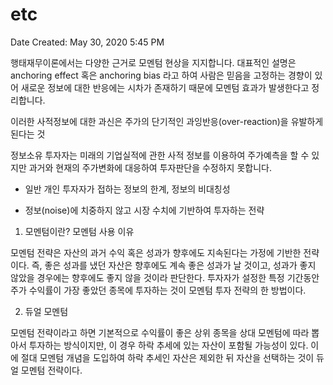 # etc

Date Created: May 30, 2020 5:45 PM

행태재무이론에서는 다양한 근거로 모멘텀 현상을 지지합니다. 대표적인 설명은 anchoring effect 혹은 anchoring bias 라고 하여 사람은 믿음을 고정하는 경향이 있어 새로운 정보에 대한 반응에는 시차가 존재하기 때문에 모멘텀 효과가 발생한다고 정리합니다.

이러한 사적정보에 대한 과신은 주가의 단기적인 과잉반응(over-reaction)을 유발하게 된다는 것

정보소유 투자자는 미래의 기업실적에 관한 사적 정보를 이용하여 주가예측을 할 수 있지만 과거와 현재의 주가변화에 대응하여 투자판단을 수정하지 못합니다.

- 일반 개인 투자자가 접하는 정보의 한계, 정보의 비대칭성

- 정보(noise)에 치중하지 않고 시장 수치에 기반하여 투자하는 전략

1) 모멘텀이란? 모멘텀 사용 이유

모멘텀 전략은 자산의 과거 수익 혹은 성과가 향후에도 지속된다는 가정에 기반한 전략이다. 즉, 좋은 성과를 냈던 자산은 향후에도 계속 좋은 성과가 날 것이고, 성과가 좋지 않았을 경우에는 향후에도 좋지 않을 것이라 판단한다. 투자자가 설정한 특정 기간동안 주가 수익률이 가장 좋았던 종목에 투자하는 것이 모멘텀 투자 전략의 한 방법이다.

2) 듀얼 모멘텀

모멘텀 전략이라고 하면 기본적으로 수익률이 좋은 상위 종목을 상대 모멘텀에 따라 뽑아서 투자하는 방식이지만, 이 경우 하락 추세에 있는 자산이 포함될 가능성이 있다. 이에 절대 모멘텀 개념을 도입하여 하락 추세인 자산은 제외한 뒤 자산을 선택하는 것이 듀얼 모멘텀 전략이다.